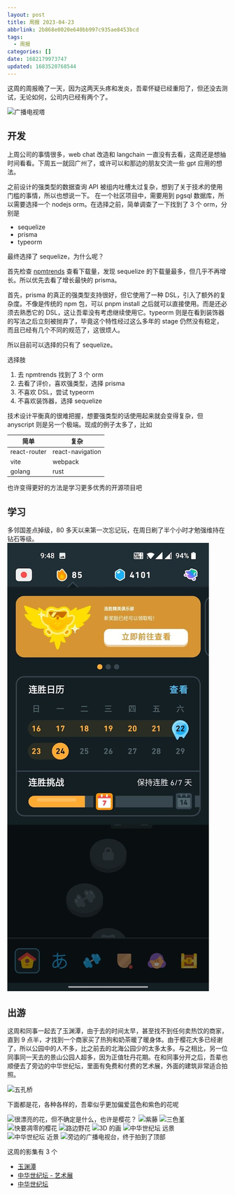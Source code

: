 ```yaml
---
layout: post
title: 周报 2023-04-23
abbrlink: 2b868e0020e640bb997c935ae8453bcd
tags:
  - 周报
categories: []
date: 1682179973747
updated: 1683520768544
---
```


这周的周报晚了一天，因为这两天头疼和发炎，吾辈怀疑已经重阳了，但还没去测试，无论如何，公司内已经有两个了。

![广播电视塔](https://image-proxy.rxliuli.com/?url=https://lh3.googleusercontent.com/pw/AJFCJaUx85g26gx4pJb18GM17KO0kjS6_3e1plc77_952WfPIY0xZWHI1wg9L3kHL80GGLpYsgndVdPakOj1Zp8nwhDACdCvA1U3A1F4PwQr3RAbfVT1skl8akvTHp5EHGDTrewHbBjma5GaTtrhk0VAn8kK=w1783-h1337-s-no)

## 开发

上周公司的事情很多，web chat 改造和 langchain 一直没有去看，这周还是想抽时间看看。下周五一就回广州了，或许可以和那边的朋友交流一些 gpt 应用的想法。

之前设计的强类型的数据查询 API 被组内吐槽太过复杂，想到了关于技术的使用门槛的事情，所以也想说一下。
在一个社区项目中，需要用到 pgsql 数据库，所以需要选择一个 nodejs orm。在选择之前，简单调查了一下找到了 3 个 orm，分别是

- sequelize
- prisma
- typeorm

最终选择了 sequelize，为什么呢？

首先检查 [npmtrends](https://npmtrends.com/prisma-vs-sequelize-vs-typeorm) 查看下载量，发现 sequelize 的下载量最多，但几乎不再增长。所以优先去看了增长最快的 prisma。

首先，prisma 的真正的强类型支持很好，但它使用了一种 DSL，引入了额外的复杂度。不像是传统的 npm 包，可以 pnpm install 之后就可以直接使用。而是还必须去熟悉它的 DSL，这让吾辈没有考虑继续使用它。typeorm 则是在看到装饰器的写法之后立刻被抛弃了，毕竟这个特性经过这么多年的 stage 仍然没有稳定，而且已经有几个不同的规范了，这很烦人。

所以目前可以选择的只有了 sequelize。

选择肢

1. 去 npmtrends 找到了 3 个 orm
2. 去看了评价，喜欢强类型，选择 prisma
3. 不喜欢 DSL，尝试 typeorm
4. 不喜欢装饰器，选择 sequelize

技术设计平衡真的很难把握，想要强类型的话使用起来就会变得复杂，但 anyscript 则是另一个极端。现成的例子太多了，比如

| 简单           | 复杂               |
| ------------ | ---------------- |
| react-router | react-navigation |
| vite         | webpack          |
| golang       | rust             |

也许变得更好的方法是学习更多优秀的开源项目吧

## 学习

多邻国差点掉级，80 多天以来第一次忘记玩，在周日刷了半个小时才勉强维持在钻石等级。
![image.jpg](/resources/4f99cbeb2f864083acbf840587e53970.jpg)

## 出游

这周和同事一起去了玉渊潭，由于去的时间太早，甚至找不到任何卖热饮的商家，直到 9 点半，才找到一个商家买了热狗和奶茶暖了暖身体。由于樱花大多已经谢了，所以公园中的人不多，比之前去的北海公园少的太多太多。与之相比，另一位同事同一天去的景山公园人超多，因为正值牡丹花期。在和同事分开之后，吾辈也顺便去了旁边的中华世纪坛，里面有免费和付费的艺术展，外面的建筑非常适合拍照。

![五孔桥](https://image-proxy.rxliuli.com/?url=https://lh3.googleusercontent.com/pw/AJFCJaU7C-WDFIM4TVZs7mKI1PnE-C7p0e5i4x6xo44Ecm89tdNbbGbrgPTLPwDzztG3TtF_Jh5n6ZSYKYr0sCOtY-bIZvqohgGzszCZkJ160tsuDuecKbJhRRjazX2JDNIipIZZsglo-i2jSoU8k3Crnpg-=w1783-h1337-s-no)

下面都是花，各种各样的，吾辈似乎更加偏爱蓝色和紫色的花呢

![很漂亮的花，但不确定是什么，也许是樱花？](https://image-proxy.rxliuli.com/?url=https://lh3.googleusercontent.com/pw/AJFCJaWuEYVcpc1aD14pKb1wZr92H_Tl1-TGA-_JK4fgy9Gl4IGgbSpWse2KC5_9AvUwhrj9LQqucfeQW-8q_EmLDED-eMey3RiBLtqdhOM7HpkuhHAOgEWTNSLT0-TiDIDd49-7i8H27PNV-yuNgcD0J0tA=w1003-h1337-s-no)
![紫藤](https://image-proxy.rxliuli.com/?url=https://lh3.googleusercontent.com/pw/AJFCJaV08Q0K8ycquOO34ZGSybfHlkbRs1ajXZr971AhzXdqT7rGJl0bD-Kl73rUEL3Mv4CMwsk-BoGjzk0eeMk-zbtsoWvs2CRhsOAGy4KGi59tJEcjT4DxLXybADF-vODMpJkIbti6UFgu0Wn5x_Y-7T0y=w1003-h1337-s-no)
![三色堇](https://image-proxy.rxliuli.com/?url=https://lh3.googleusercontent.com/pw/AJFCJaXBucqwu7p9tpUEkTqbOWEegn_WOm7IPhGCjyW-gFDXouNdgc1_LLuto1MLPCP9t3ZmIN8UKu6bI3OI8jv4hXgHIX1aQ3uao7YN-MU6DT-5R0AjOez7rJ0j7Rw9NaLemDmnNoBIFQ3hKSwzKyJLu-PS=w1003-h1337-s-no)
![快要凋零的樱花](https://image-proxy.rxliuli.com/?url=https://lh3.googleusercontent.com/pw/AJFCJaU5NvrTCJ5c3_Yb0BnJXzMgqfBk1mFJjKfjMrnrpW-ud8lR-JfryyESm7jmsPbcRt8NTEwBSn0p2hhqhzRkM2zBbt2ELm4ufpVqPGKFBYjIsmst2hQ9yvhzMiMbDdEnPo58-T0MY_2Src7m3x7yEtHx=w1003-h1337-s-no)
![路边野花](https://image-proxy.rxliuli.com/?url=https://lh3.googleusercontent.com/pw/AJFCJaXd6GeNRdfUypxlcuPmbFzuzr2vn7L2-j9ccu-rvgLkn8yLfOU4G2UGdhRujMAkd8ZxmWCCLm-rGj4VpuqaW2kRNfi7ZihXaDih-bAYlasGuAlXyQk-sqUu77n33gMDntbz0AtLCbYccfpLwBsmpO42=w1003-h1337-s-no)
![3D 的画](https://image-proxy.rxliuli.com/?url=https://lh3.googleusercontent.com/pw/AJFCJaUyBP9v7V8TJiHFh62qds3jGcm6hwj4sh6sZNaDlncW-JBijCIijFfnVaahaXuN4v0MTliJkJqnDiulJfOlCHYIbTwKr1Frqx3gcZrpRbh7gAIawewK2j1lw9E8J0pwUkmIsLIMr0FlYleX1fwmY-9A=w1783-h1337-s-no)
![中华世纪坛 远景](https://image-proxy.rxliuli.com/?url=https://lh3.googleusercontent.com/pw/AJFCJaUhrzIWL37EY7HshDAJqESyG7BD37Xc3z4Wa_LbOhflWMx70H7U2gT_Jlq3NSRT--uBkk0Tkjpm8UWfcdfVop446GvdKlltNYRsGQbM9zUod1n75ynLqU2wZvMYkoNf3QLCCm4FowCuO4WiZAww4fnE=w1003-h1337-s-no)
![中华世纪坛 近景](https://image-proxy.rxliuli.com/?url=https://lh3.googleusercontent.com/pw/AJFCJaX0KG91EAlyir3PER0lFL5GmWTXcdst9h60jrxythvpD-G1CDJWbBLIalZ4XlNmso4PJk49yBc3PMjT8Fs4lM7D6r1trbQs6nLvC0B3JUlseRn_eY3c5QP9D5c9WVpNLMcWw2HjBuqS1qBe7niC-uWO=w1003-h1337-s-no)
![旁边的广播电视台，终于拍到了顶部](https://image-proxy.rxliuli.com/?url=https://lh3.googleusercontent.com/pw/AJFCJaWf0gpZ50_LUzHsmM69FqlTH7b6ZccZtjR9Y-nGip9xLOUwsCYwVL-I5NuQnaDKyofCuIHsC580WLH-IG-iz6J9t6nm0MU1ds3z6Niaf6RaGMuglp3OUHeGGyipCH_E_ZLk8ZgL6GEPcIID2a1q9BnL=w1783-h1337-s-no)

这周的影集有 3 个

- [玉渊潭](https://photos.app.goo.gl/mpy1JoUS8c8R74Dx6)
- [中华世纪坛 - 艺术展](https://photos.app.goo.gl/mpy1JoUS8c8R74Dx6)
- [中华世纪坛](https://photos.app.goo.gl/XX5gR2MDEKvq2h638)
